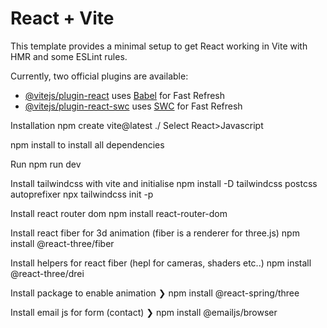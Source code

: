 # React + Vite

This template provides a minimal setup to get React working in Vite with HMR and some ESLint rules.

Currently, two official plugins are available:

- [@vitejs/plugin-react](https://github.com/vitejs/vite-plugin-react/blob/main/packages/plugin-react/README.md) uses [Babel](https://babeljs.io/) for Fast Refresh
- [@vitejs/plugin-react-swc](https://github.com/vitejs/vite-plugin-react-swc) uses [SWC](https://swc.rs/) for Fast Refresh

Installation
npm create vite@latest ./
Select React>Javascript

npm install
to install all dependencies

Run
npm run dev

Install tailwindcss with vite and initialise
npm install -D tailwindcss postcss autoprefixer
npx tailwindcss init -p

Install react router dom
npm install react-router-dom

Install react fiber for 3d animation (fiber is a renderer for three.js)
npm install @react-three/fiber

Install helpers for react fiber (hepl for cameras, shaders etc..)
npm install @react-three/drei

Install package to enable animation
❯ npm install @react-spring/three

Install email js for form (contact)
❯ npm install @emailjs/browser
